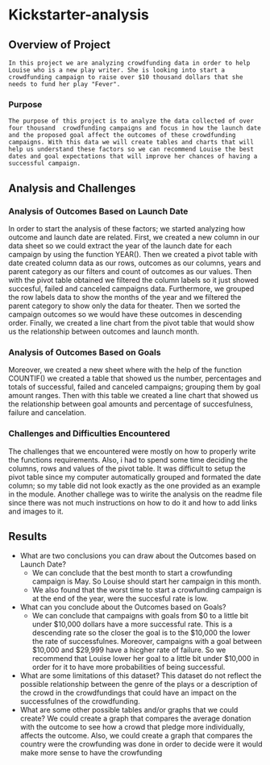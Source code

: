 # Kickstarter-analysis
## Overview of Project
	In this project we are analyzing crowdfunding data in order to help Louise who is a new play writer. She is looking into start a crowdfunding campaign to raise over $10 thousand dollars that she needs to fund her play "Fever".    

### Purpose
	The purpose of this project is to analyze the data collected of over four thousand  crowdfunding campaigns and focus in how the launch date and the proposed goal affect the outcomes of these crowdfunding campaigns. With this data we will create tables and charts that will help us understand these factors so we can recommend Louise the best dates and goal expectations that will improve her chances of having a successful campaign.
## Analysis and Challenges
### Analysis of Outcomes Based on Launch Date
  In order to start the analysis of these factors; we started analyzing how outcome and launch date are related. First, we created a new column in our data sheet so we could extract the year of the launch date for each campaign by using the function YEAR(). Then we created a pivot table with date created column data as our rows, outcomes as our columns, years and parent category as our filters and count of outcomes as our values. Then with the pivot table obtained we filtered the column labels so it just showed succesful, failed and canceled campaigns data. Furthermore, we grouped the row labels data to show the months of the year and we filtered the parent category to show only the data for theater. Then we sorted the campaign outcomes so we would have these outcomes in descending order. Finally, we created a line chart from the pivot table that would show us the relationship between outcomes and launch month.
### Analysis of Outcomes Based on Goals
  Moreover, we created a new sheet where with the help of the function COUNTIF() we created a table that showed us the number, percentages and totals of successful, failed and canceled campaigns; grouping them by goal amount ranges. Then with this table we created a line chart that showed us the relationship between goal amounts and percentage of succesfulness, failure and cancelation.
### Challenges and Difficulties Encountered
  The challenges that we encountered were mostly on how to properly write the functions requirements. Also, i had to spend some time deciding the columns, rows and values of the pivot table. It was difficult to setup the pivot table since my computer automatically grouped and formated the date column; so my table did not look exactly as the one provided as an example in the module. Another challege was to wirite the analysis on the readme file since there was not much instructions on how to do it and how to add links and images to it.
## Results

- What are two conclusions you can draw about the Outcomes based on Launch Date?
  * We can conclude that the best month to start a crowfunding campaign is May. So Louise should start her campaign in this month.
  * We also found that the worst time to start a crowfunding campaign is at the end of the year, were the succesful rate is low. 
- What can you conclude about the Outcomes based on Goals?
  * We can conclude that campaigns with goals from $0 to a little bit under $10,000 dollars have a more successful rate. This is a descending rate so the closer the goal is to the $10,000 the lower the rate of successfulnes. Moreover, campaigns with a goal between $10,000 and $29,999 have a hicgher rate of failure. So we recommend that Louise lower her goal to a little bit under $10,000 in order for it to have more probabilities of being successful.  
- What are some limitations of this dataset?
  This dataset do not reflect the possible relationship between the genre of the plays or a description of the crowd in the crowdfundings that could have an impact on the successfulnes of the crowdfunding.
- What are some other possible tables and/or graphs that we could create?
  We could create a graph that compares the average donation with the outcome to see how a crowd that pledge more individually, affects the outcome. Also, we could create a graph that compares the country were the crowfunding was done in order to decide were it would make more sense to have the crowfunding
